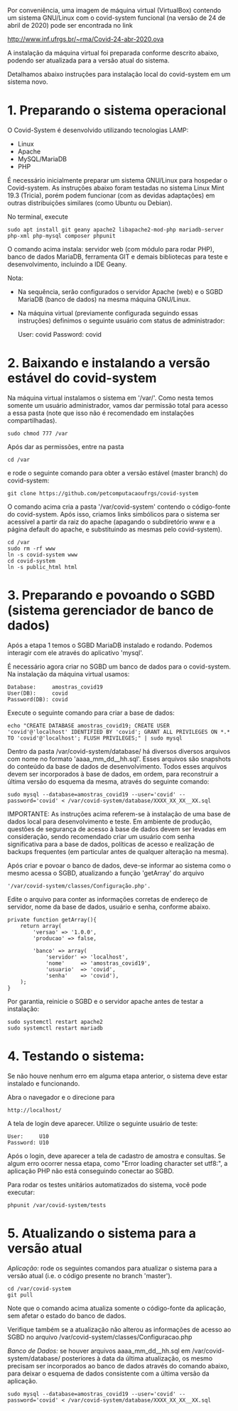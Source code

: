 Por conveniência, uma imagem de máquina virtual (VirtualBox) contendo um sistema GNU/Linux com o covid-system funcional (na versão de 24 de abril de 2020) pode ser encontrada no link

http://www.inf.ufrgs.br/~rma/Covid-24-abr-2020.ova

A instalação da máquina virtual foi preparada conforme descrito abaixo, podendo ser atualizada para a versão atual do sistema.

Detalhamos abaixo instruções para instalação local do covid-system em um sistema novo.

# 1. Preparando o sistema operacional

O Covid-System é desenvolvido utilizando tecnologias LAMP:
* Linux
* Apache
* MySQL/MariaDB
* PHP

É necessário inicialmente preparar um sistema GNU/Linux para hospedar o Covid-system. As instruções abaixo foram testadas no sistema Linux Mint 19.3 (Tricia), porém podem funcionar (com as devidas adaptações) em outras distribuições similares (como Ubuntu ou Debian).

No terminal, execute 

    sudo apt install git geany apache2 libapache2-mod-php mariadb-server php-xml php-mysql composer phpunit

O comando acima instala: servidor web (com módulo para rodar PHP), banco de dados MariaDB, ferramenta GIT e demais bibliotecas para teste e desenvolvimento, incluindo a IDE Geany.

Nota:
* Na sequência, serão configurados o servidor Apache (web) e o SGBD MariaDB (banco de dados) na mesma máquina GNU/Linux. 
* Na máquina virtual (previamente configurada seguindo essas instruções) definimos o seguinte usuário com status de administrador:

    User:     covid
    Password: covid


# 2. Baixando e instalando a versão estável do covid-system

Na máquina virtual instalamos o sistema em '/var/'. Como nesta temos somente um usuário administrador, vamos dar permissão total para acesso a essa pasta (note que isso não é recomendado em instalações compartilhadas). 

    sudo chmod 777 /var

Após dar as permissões, entre na pasta

    cd /var

e rode o seguinte comando para obter a versão estável (master branch) do covid-system:

    git clone https://github.com/petcomputacaoufrgs/covid-system

O comando acima cria a pasta '/var/covid-system' contendo o código-fonte do covid-system. Após isso, criamos links simbólicos para o sistema ser acessível a partir da raiz do apache (apagando o subdiretório www e a página default do apache, e substituindo as mesmas pelo covid-system). 

    cd /var
    sudo rm -rf www
    ln -s covid-system www
    cd covid-system
    ln -s public_html html



# 3. Preparando e povoando o SGBD (sistema gerenciador de banco de dados)

Após a etapa 1 temos o SGBD MariaDB instalado e rodando. Podemos interagir com ele através do aplicativo 'mysql'.

É necessário agora criar no SGBD um banco de dados para o covid-system. Na instalação da máquina virtual usamos:

    Database:     amostras_covid19
    User(DB):     covid
    Password(DB): covid


Execute o seguinte comando para criar a base de dados:

    echo "CREATE DATABASE amostras_covid19; CREATE USER 'covid'@'localhost' IDENTIFIED BY 'covid'; GRANT ALL PRIVILEGES ON *.* TO 'covid'@'localhost'; FLUSH PRIVILEGES;" | sudo mysql 


Dentro da pasta /var/covid-system/database/ há diversos diversos arquivos com nome no formato 'aaaa_mm_dd__hh.sql'. Esses arquivos são snapshots do conteúdo da base de dados de desenvolvimento. Todos esses arquivos devem ser incorporados à base de dados, em ordem, para reconstruir a última versão do esquema da mesma, através do seguinte comando:

    sudo mysql --database=amostras_covid19 --user='covid' --password='covid' < /var/covid-system/database/XXXX_XX_XX__XX.sql


IMPORTANTE: As instruções acima referem-se à instalação de uma base de dados local para desenvolvimento e teste. Em ambiente de produção, questões de segurança de acesso à base de dados devem ser levadas em consideração, sendo recomendado criar um usuário com senha significativa para a base de dados, políticas de acesso e realização de backups frequentes (em particular antes de qualquer alteração na mesma).

Após criar e povoar o banco de dados, deve-se informar ao sistema como o mesmo acessa o SGBD, atualizando a função 'getArray' do arquivo 

    '/var/covid-system/classes/Configuração.php'. 

Edite o arquivo para conter as informações corretas de endereço de servidor, nome da base de dados, usuário e senha, conforme abaixo.

    private function getArray(){
        return array(
            'versao' => '1.0.0',
            'producao' => false,

            'banco' => array(
                'servidor' => 'localhost',
                'nome'     => 'amostras_covid19',
                'usuario'  => 'covid',
                'senha'    => 'covid'),
        );
    }
    

Por garantia, reinicie o SGBD e o servidor apache antes de testar a instalação:

    sudo systemctl restart apache2
    sudo systemctl restart mariadb


# 4. Testando o sistema:


Se não houve nenhum erro em alguma etapa anterior, o sistema deve estar instalado e funcionando.

Abra o navegador e o direcione para 

    http://localhost/

A tela de login deve aparecer. Utilize o seguinte usuário de teste:

    User:     U10 
    Password: U10

Após o login, deve aparecer a tela de cadastro de amostra e consultas. Se algum erro ocorrer nessa etapa, como "Error loading character set utf8:", a aplicação PHP não está conseguindo conectar ao SGBD.


Para rodar os testes unitários automatizados do sistema, você pode executar:

    phpunit /var/covid-system/tests



# 5. Atualizando o sistema para a versão atual


*Aplicação:* rode os seguintes comandos para atualizar o sistema para a versão atual (i.e. o código presente no branch 'master').

    cd /var/covid-system
    git pull

Note que o comando acima atualiza somente o código-fonte da aplicação, sem afetar o estado do banco de dados.

Verifique também se a atualização não alterou as informações de acesso ao SGBD no arquivo /var/covid-system/classes/Configuracao.php


*Banco de Dados:* se houver arquivos aaaa_mm_dd__hh.sql em /var/covid-system/database/ posteriores à data da última atualização, os mesmo precisam ser incorporados ao banco de dados através do comando abaixo, para deixar o esquema de dados consistente com a última versão da aplicação. 

    sudo mysql --database=amostras_covid19 --user='covid' --password='covid' < /var/covid-system/database/XXXX_XX_XX__XX.sql

 

